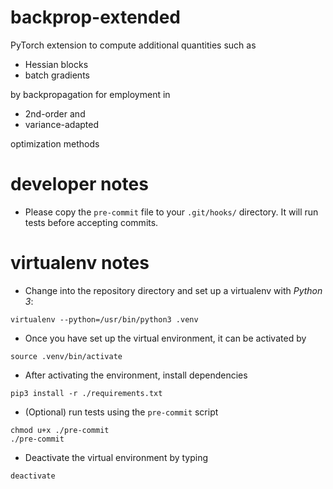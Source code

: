 # backprop-extended

PyTorch extension to compute additional quantities such as
* Hessian blocks
* batch gradients

by backpropagation for employment in 
* 2nd-order and
* variance-adapted

optimization methods

# developer notes
* Please copy the `pre-commit` file to your `.git/hooks/` directory. It will run tests before accepting commits.


# virtualenv notes
* Change into the repository directory and set up a virtualenv with _Python 3_:
```console
virtualenv --python=/usr/bin/python3 .venv
```

* Once you have set up the virtual environment, it can be activated by
```console
source .venv/bin/activate
```

* After activating the environment, install dependencies
```console
pip3 install -r ./requirements.txt
```

* (Optional) run tests using the `pre-commit` script
```console
chmod u+x ./pre-commit
./pre-commit
```

* Deactivate the virtual environment by typing
```console
deactivate
```